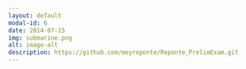 ```yaml
---
layout: default
modal-id: 6
date: 2014-07-15
img: submarine.png
alt: image-alt
description: https://github.com/meyreponte/Reponte_PrelimExam.git
---
```


